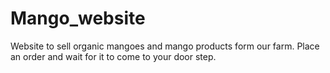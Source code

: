 # Mango_website

Website to sell organic mangoes and mango products form our farm. Place an order and wait for it to come to your door step.
